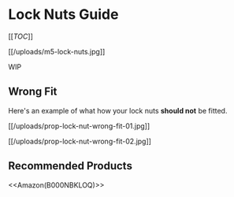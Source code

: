 # Lock Nuts Guide

[[_TOC_]]

[[/uploads/m5-lock-nuts.jpg]]

WIP

## Wrong Fit

Here's an example of what how your lock nuts **should not** be fitted.
 
[[/uploads/prop-lock-nut-wrong-fit-01.jpg]]

[[/uploads/prop-lock-nut-wrong-fit-02.jpg]]

## Recommended Products

<<Amazon(B000NBKLOQ)>>